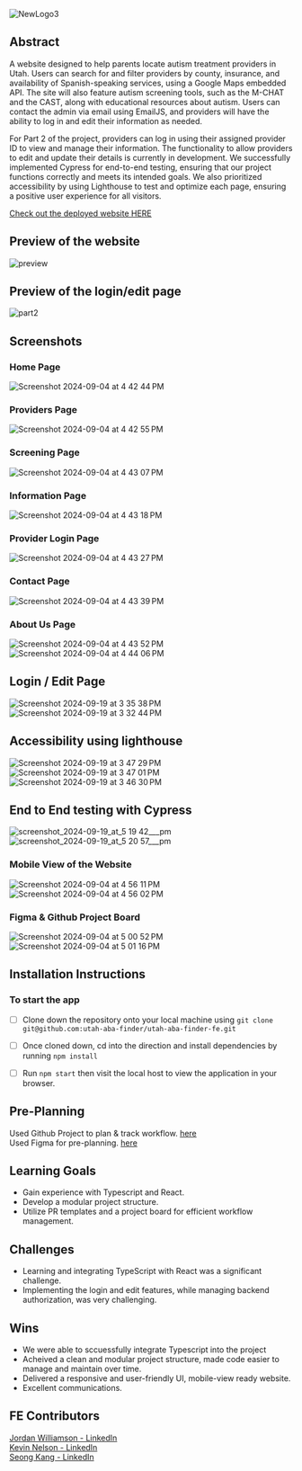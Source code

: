 
![NewLogo3](https://github.com/user-attachments/assets/601bb8f0-827d-4b67-a5d4-fa6a085a414b)

## Abstract
A website designed to help parents locate autism treatment providers in Utah. Users can search for and filter providers by county, insurance, and availability of Spanish-speaking services, using a Google Maps embedded API. The site will also feature autism screening tools, such as the M-CHAT and the CAST, along with educational resources about autism. Users can contact the admin via email using EmailJS, and providers will have the ability to log in and edit their information as needed.

For Part 2 of the project, providers can log in using their assigned provider ID to view and manage their information. The functionality to allow providers to edit and update their details is currently in development. We successfully implemented Cypress for end-to-end testing, ensuring that our project functions correctly and meets its intended goals. We also prioritized accessibility by using Lighthouse to test and optimize each page, ensuring a positive user experience for all visitors.

[Check out the deployed website HERE](https://utahabalocator.com/)

## Preview of the website
![preview](https://github.com/user-attachments/assets/691968bb-1a09-48d5-b178-0a8427d6326e)

## Preview of the login/edit page
![part2](https://github.com/user-attachments/assets/be15274a-08a6-4221-bd2b-69e2bd1340ff)


## Screenshots
### Home Page
![Screenshot 2024-09-04 at 4 42 44 PM](https://github.com/user-attachments/assets/2d1367e6-8d01-4dd5-af33-036246138a69)

### Providers Page
![Screenshot 2024-09-04 at 4 42 55 PM](https://github.com/user-attachments/assets/5dcdcc3f-2d59-497a-9fe6-10da6fad43ee)


### Screening Page
![Screenshot 2024-09-04 at 4 43 07 PM](https://github.com/user-attachments/assets/c8f33bcb-1f2a-43cf-b0d6-448ae6648446)

### Information Page
![Screenshot 2024-09-04 at 4 43 18 PM](https://github.com/user-attachments/assets/2eb271ed-64ef-4b94-82cc-f3a5cf7a7dd8)

### Provider Login Page
![Screenshot 2024-09-04 at 4 43 27 PM](https://github.com/user-attachments/assets/73994b09-6c05-4886-8c64-7c500f4e9fc6)


### Contact Page
![Screenshot 2024-09-04 at 4 43 39 PM](https://github.com/user-attachments/assets/5bfa728a-e67b-49fb-9552-6bf8f0a79766)

### About Us Page
![Screenshot 2024-09-04 at 4 43 52 PM](https://github.com/user-attachments/assets/82b05a46-1a7c-4866-a5ca-2b091967f385)
![Screenshot 2024-09-04 at 4 44 06 PM](https://github.com/user-attachments/assets/20c13b14-e6f2-4c8e-b227-3b38a50bcb86)

## Login / Edit Page
![Screenshot 2024-09-19 at 3 35 38 PM](https://github.com/user-attachments/assets/305a8c03-b7a8-4953-ac0f-6a60457b9164)
![Screenshot 2024-09-19 at 3 32 44 PM](https://github.com/user-attachments/assets/917a72f1-e036-441f-b2f9-df97071bec5a)

## Accessibility using lighthouse
![Screenshot 2024-09-19 at 3 47 29 PM](https://github.com/user-attachments/assets/afc70a5b-0f0f-4cf2-9a01-6b8b36a4029e)
![Screenshot 2024-09-19 at 3 47 01 PM](https://github.com/user-attachments/assets/9a9dad19-1115-4e95-8651-eea41b79e7a1)
![Screenshot 2024-09-19 at 3 46 30 PM](https://github.com/user-attachments/assets/f24cfaf8-2ba4-43d7-a520-8c15250094ad)

## End to End testing with Cypress
![screenshot_2024-09-19_at_5 19 42___pm](https://github.com/user-attachments/assets/a2a0720c-6eee-4c07-b2ed-28863cf7c435)
![screenshot_2024-09-19_at_5 20 57___pm](https://github.com/user-attachments/assets/068a4d19-972c-4091-9d53-6215dfaf053b)

### Mobile View of the Website
![Screenshot 2024-09-04 at 4 56 11 PM](https://github.com/user-attachments/assets/cc26d8fc-5e65-40eb-b55e-875c2fa26ea4)
![Screenshot 2024-09-04 at 4 56 02 PM](https://github.com/user-attachments/assets/2905565d-aede-4d13-9312-019b09cc180b)

### Figma & Github Project Board
![Screenshot 2024-09-04 at 5 00 52 PM](https://github.com/user-attachments/assets/752fc671-970f-4a32-862f-8b019c6fe2bd)
![Screenshot 2024-09-04 at 5 01 16 PM](https://github.com/user-attachments/assets/88f4342a-8276-4474-bc19-f7d1ab327f9a)

## Installation Instructions
### To start the app
- [ ]  Clone down the repository onto your local machine using `git clone git@github.com:utah-aba-finder/utah-aba-finder-fe.git`
- [ ]  Once cloned down, cd into the direction and install dependencies by running `npm install`
- [ ]  Run `npm start` then visit the local host to view the application in your browser.


## Pre-Planning
Used Github Project to plan & track workflow. [here](https://github.com/orgs/utah-aba-finder/projects/2)
<br />
Used Figma for pre-planning. [here](https://www.figma.com/design/WvGbb3HtesLKsSkRSfVLLk/Capstone-Layout?node-id=0-1&node-type=CANVAS&t=Gw1f0YBeOdh9hA3Y-0)


## Learning Goals
  * Gain experience with Typescript and React.
  * Develop a modular project structure.
  * Utilize PR templates and a project board for efficient workflow management.
  
## Challenges
  * Learning and integrating TypeScript with React was a significant challenge.
  * Implementing the login and edit features, while managing backend authorization, was very challenging.
  
## Wins
  * We were able to sccuessfully integrate Typescript into the project
  * Acheived a clean and modular project structure, made code easier to manage and maintain over time.
  * Delivered a responsive and user-friendly UI, mobile-view ready website.
  * Excellent communications.



## FE Contributors
[Jordan Williamson - LinkedIn](https://www.linkedin.com/in/jordan-williamson-a079b3271/) <br />
[Kevin Nelson - LinkedIn](https://www.linkedin.com/in/kevinnelson418/) <br />
[Seong Kang - LinkedIn](https://www.linkedin.com/in/seong-kang/)
